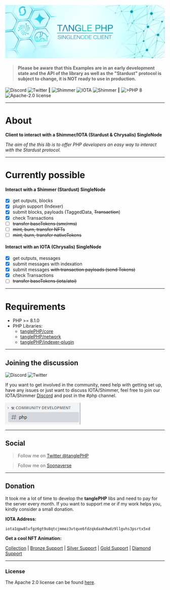 
![](.meta/Banner.png)

>#### Please be aware that this Examples are in an early development state and the API of the library as well as the "Stardust" protocol is subject to change, it is NOT ready to use in production.

  <a href="https://discord.iota.org/" style="text-decoration:none;"><img src="https://img.shields.io/badge/Discord-9cf.svg?style=social&logo=discord" alt="Discord"></a>
  <a href="https://twitter.com/tanglePHP/" style="text-decoration:none;"><img src="https://img.shields.io/badge/Twitter-@tanglePHP-9cf.svg?style=social&logo=twitter" alt="Twitter"></a> ‖
  <a href="https://www.tanglephp.com/" style="text-decoration:none;"><img src="https://img.shields.io/badge/tanglePHP-grey?style=flat-square&logo=tanglePHP" alt="Shimmer"></a>
  <a href="https://www.iota.org/" style="text-decoration:none;"><img src="https://img.shields.io/badge/IOTA-grey?style=flat-square&logo=iota" alt="IOTA"></a>
  <a href="https://www.shimmer.network/" style="text-decoration:none;"><img src="https://img.shields.io/badge/Shimmer-grey?style=flat-square&logo=shimmer" alt="Shimmer"></a> ‖
  <a href="https://www.php.net/" style="text-decoration:none;"><img src="https://img.shields.io/badge/PHP->= 8.1.x-blue?style=flat-square&logo=php" alt=">PHP 8"></a>
  <a href="https://github.com/iota-community/iota.php/LICENSE" style="text-decoration:none;"><img src="https://img.shields.io/badge/license-Apache--2.0-green?style=flat-square" alt="Apache-2.0 license"></a>

---

# About

**Client to interact with a Shimmer/IOTA (Stardust & Chrysalis) SingleNode** 

_The aim of the this lib is to offer PHP developers an easy way to interact with the Stardust protocol._ 

---

# Currently possible

#### Interact with a Shimmer (Stardust) SingleNode
  - [x] get outputs, blocks
  - [x] plugin support (Indexer) 
  - [x] submit blocks, payloads (TaggedData, ~~Transaction~~)
  - [x] check Transactions
  - [ ] ~~transfer baseTokens (smr/rms)~~
  - [ ] ~~mint, burn, transfer NFTs~~ 
  - [ ] ~~mint, burn, transfer nativeTokens~~

#### Interact with an IOTA (Chrysalis) SingleNode
  - [x] get outputs, messages
  - [x] submit messages with indexation 
  - [x] submit messages ~~with transaction payloads (send Tokens)~~
  - [x] check Transactions
  - [ ] ~~transfer baseTokens (iota/atoi)~~

---

# Requirements

+ PHP >= 8.1.0
+ PHP Libraries:
    + [tanglePHP/core](https://github.com/tanglePHP/core)
    + [tanglePHP/network](https://github.com/tanglePHP/network)
    + [tanglePHP/indexer-plugin](https://github.com/tanglePHP/indexer-plugin)

---

## Joining the discussion

<a href="https://discord.iota.org/" style="text-decoration:none;"><img src="https://img.shields.io/badge/Discord-9cf.svg?style=social&logo=discord" alt="Discord"></a>
<a href="https://twitter.com/tanglePHP/" style="text-decoration:none;"><img src="https://img.shields.io/badge/Twitter-@tanglePHP-9cf.svg?style=social&logo=twitter" alt="Twitter"></a>

If you want to get involved in the community, need help with getting set up, have any issues or just want to discuss IOTA/Shimmer, feel free to join our
IOTA/Shimmer [Discord](https://discord.iota.org/) and post in the #php channel.

![](.meta/Help_DiscordPhpChannel.png)


___

## Social

> Follow me on  [Twitter @tanglePHP](https://twitter.com/tanglePHP)

> Follow me on [Soonaverse](https://soonaverse.com/space/0xb62ff484cb5f512eb0a110055511b3f4a57467a9/overview)

---

## Donation

It took me a lot of time to develop the **tanglePHP** libs and need to pay for the server every month. If you want to support me or if my work helps you, kindly consider a small donation.

**IOTA Address:**
```
iota1qpw8lvfgz6gt9u8qtcjmmez3vtqve6fdzqkdaah9wdz9llgvhs3psrtx5xd
```

**Get a cool NFT Animation:**

[Collection](https://soonaverse.com/space/0xb62ff484cb5f512eb0a110055511b3f4a57467a9/collections) |
[Bronze Support](https://soonaverse.com/collection/0x17597da5756e1dc65d733318195bbd951b8eeb89) | 
[Silver Support](https://soonaverse.com/collection/0x9d4434ae8ac2e53e532ef4e260b408caadb8c917) | 
[Gold Support](https://soonaverse.com/collection/0xfd98a0c6f15a6ce2660c1e3031fa81f1e54e632d) | 
[Diamond Support](https://soonaverse.com/collection/0xbb11d1c78249e93fd49992a55dde2605f87ddbdb)

---

### License

The Apache 2.0 license can be found [here](LICENSE).